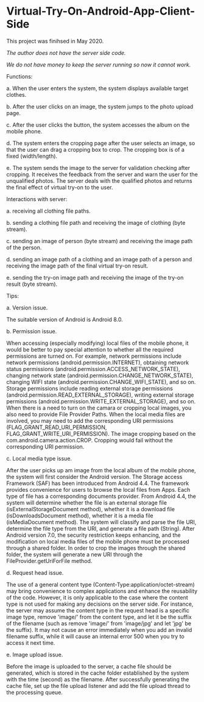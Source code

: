 # Virtual-Try-On-Android-App-Client-Side
This project was finihsed in May 2020. 

*The author does not have the server side code.*

*We do not have money to keep the server running so now it cannot work.*


Functions:

a. When the user enters the system, the system displays available target clothes.

b. After the user clicks on an image, the system jumps to the photo upload page. 

c. After the user clicks the button, the system accesses the album on the mobile phone. 

d. The system enters the cropping page after the user selects an image, so that the user can drag a cropping box to crop. The cropping box is of a fixed (width/length).

e. The system sends the image to the server for validation checking after cropping. It receives the feedback from the server and warn the user for the unqualified photos. The server deals with the qualified photos and returns the final effect of virtual try-on to the user.


Interactions with server:

a. receiving all clothing file paths.

b. sending a clothing file path and receiving the image of clothing (byte stream). 

c. sending an image of person (byte stream) and receiving the image path of the person.

d. sending an image path of a clothing and an image path of a person and receiving the image path of the final virtual try-on result.

e. sending the try-on image path and receiving the image of the try-on result (byte stream).


Tips:

a. Version issue. 

The suitable version of Android is Android 8.0.

b. Permission issue. 

When accessing (especially modifying) local files of the mobile phone, it would be better to pay special attention to whether all the required permissions are turned on. 
For example, network permissions include network permissions (android.permission.INTERNET), obtaining network status permissions (android.permission.ACCESS_NETWORK_STATE), changing network state (android.permission.CHANGE_NETWORK_STATE), changing WIFI state (android.permission.CHANGE_WIFI_STATE), and so on. 
Storage permissions include reading external storage permissions (android.permission.READ_EXTERNAL_STORAGE), writing external storage permissions (android.permission.WRITE_EXTERNAL_STORAGE), and so on.
When there is a need to turn on the camara or cropping local images, you also need to provide File Provider Paths. 
When the local media files are involved, you may need to add the corresponding URI permissions (FLAG_GRANT_READ_URI_PERMISSION, FLAG_GRANT_WRITE_URI_PERMISSION). 
The image cropping based on the com.android.camera.action.CROP. Cropping would fail without the corresponding URI permission.

c. Local media type issue.

After the user picks up am image from the local album of the mobile phone, the system will first consider the Android version. 
The Storage access Framework (SAF) has been introduced from Android 4.4. The framework provides convenience for users to browse the local files from Apps. 
Each type of file has a corresponding documents provider. 
From Android 4.4, the system will determine whether the file is an external storage file (isExternalStorageDocument method), whether it is a download file (isDownloadsDocument method), whether it is a media file (isMediaDocument method). The system will classify and parse the file URI, determine the file type from the URI, and generate a file path (String). 
After Android version 7.0, the security restriction keeps enhancing, and the modification on local media files of the mobile phone must be processed through a shared folder. 
In order to crop the images through the shared folder, the system will generate a new URI through the FileProvider.getUriForFile method.

d. Request head issue.

The use of a general content type (Content-Type:application/octet-stream) may bring convenience to complex applications and enhance the reusability of the code. However, it is only applicable to the case where the content type is not used for making any decisions on the server side.
For instance, the server may assume the content type in the request head is a specific image type, remove 'image/' from the content type, and let it be the suffix of the filename (such as remove 'image/' from 'image/jpg' and let 'jpg' be the suffix). It may not cause an error immediately when you add an invalid filename suffix, while it will cause an internal error 500 when you try to access it next time.

e. Image upload issue.

Before the image is uploaded to the server, a cache file should be generated, which is stored in the cache folder established by the system with the time (second) as the filename. 
After successfully generating the cache file, set up the file upload listener and add the file upload thread to the processing queue.
